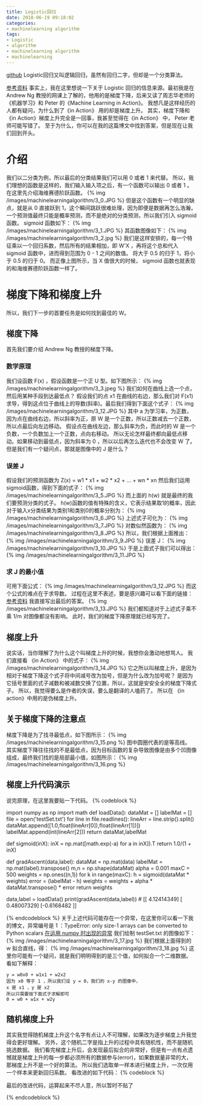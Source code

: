 ```yaml
---
title: Logistic回归
date: 2018-06-19 09:18:02
categories:
- machinelearning algorithm
tags:
- Logistic
- algorithm
- machinelearning algorithm
- machinelearning
---
```

[github](https://github.com/benpaodewoniu/Machine-Learning-in-Action)
Logistic回归又叫逻辑回归，虽然有回归二字，但却是一个分类算法。
<!-- more -->
[参考资料](https://blog.csdn.net/achuo/article/details/51160101)
事实上，我在这里想说一下关于 Logistic 回归的信息来源。最初我是在 Andrew Ng 教授的网课上了解的，他用的是梯度下降，后来又读了周志华老师的《机器学习》和 Peter 的《Machine Learning in Action》。
我想凡是这样经历的人都有疑问，为什么到了《in Action》 用的却是梯度上升。
其实，梯度下降和《in Action》梯度上升完全是一回事，我甚至觉得在《in Action》 中， Peter 老师可能写错了。
至于为什么，你可以在我的这篇博文中找到答案，但是现在让我们回到开头。
# 介绍
我们以二分类为例，所以最后的分类结果我们可以用 0 或者 1 来代替。
所以，我们理想的函数是这样的，我们输入输入项之后，有一个函数可以输出 0 或者 1 。在这里先介绍海维赛德阶跃函数。
{% img /images/machinelearningalgorithm/3_0.JPG %}
但是这个函数有一个明显的缺点，就是从 0 直接跃到 1，这个瞬间跳跃很难处理，因为即便是数据再怎么浩瀚，一个预测值最终只能是概率预测，而不是绝对的分类预测，所以我们引入 sigmoid 函数。
sigmoid 函数如下：
{% img /images/machinelearningalgorithm/3_1.JPG %}
其函数图像如下：
{% img /images/machinelearningalgorithm/3_2.jpg %}
我们是这样安排的，每一个特征乘以一个回归系数，然后所有的结果相加，即 W'X ，再将这个总和代入 sigmoid 函数中，进而得到范围为 0 - 1 之间的数值。
将大于 0.5 的归于 1，将小于 0.5 的归于 0。
而正像上图所示，当 X 值很大的时候， sigmoid 函数也就表现的和海维赛德阶跃函数一样了。
# 梯度下降和梯度上升
所以，我们下一步的首要任务是如何找到最佳的 W。
## 梯度下降
首先我们要介绍 Andrew Ng 教授的梯度下降。
### 数学原理
我们设函数 F(x) ，假设函数是一个正 U 型。如下图所示：
{% img /images/machinelearningalgorithm/3_3.jpeg %}
我们如何在曲线上选一个点，然后用某种手段到达最低点？
假设我们的点 x1 在曲线的右边，那么我们对 F(x1) 求导，得到这点位于曲线上的导数(斜率)。最后我们得到下面这个式子：
{% img /images/machinelearningalgorithm/3_12.JPG %}
其中 a 为学习率，为正数，因为点在曲线右边，所以斜率为正，原 W 是一个正数，所以正数减去一个正数，所以点最后向左边移动。
假设点在曲线左边，那么斜率为负，而此时的 W 是一个负数，一个负数加上一个正数，点向右移动。
所以无论怎样最终都向最低点移动。如果移动到最低点，因为斜率为 0 ，所以以后再怎么迭代也不会改变 W 了。
但是我们有一个疑问点，那就是图像中的 J 是什么？
### 误差 J
假设我们的预测函数为 Z(x) = w1 * x1 + w2 * x2 + ... + wn * xn
然后我们运用 sigmoid函数，得到下面的式子：
{% img /images/machinelearningalgorithm/3_5.JPG %}
而上面的 h(w) 就是最终的我们要预测分类的式子。
h(w)函数的值有特殊的含义，它表示结果取1的概率，因此对于输入x分类结果为类别1和类别0的概率分别为：
{% img /images/machinelearningalgorithm/3_6.JPG %}
上述式子可化为：
{% img /images/machinelearningalgorithm/3_7.JPG %}
对数似然函数为：
{% img /images/machinelearningalgorithm/3_8.JPG %}
所以，我们根据上面推出：
{% img /images/machinelearningalgorithm/3_9.JPG %}
误差 J：
{% img /images/machinelearningalgorithm/3_10.JPG %}
于是上面式子我们可以得出：
{% img /images/machinelearningalgorithm/3_11.JPG %}
### 求 J 的最小值
可用下面公式：
{% img /images/machinelearningalgorithm/3_12.JPG %}
而这个公式的难点在于求导数。
过程在这里不表述，要是感兴趣可以看下面的链接：
[参考资料](https://blog.csdn.net/achuo/article/details/51160101)
我直接写出最后的答案。
{% img /images/machinelearningalgorithm/3_13.JPG %}
我们都知道对于上述式子乘不乘 1/m 对图像都没有影响。
此时，我们的梯度下降原理就已经写完了。
## 梯度上升
说实话，当你理解了为什么这个叫梯度上升的时候，我想你会激动地想骂人。
我们直接看 《in Action》 中的式子：
{% img /images/machinelearningalgorithm/3_14.JPG %}
它之所以叫梯度上升，是因为相对于梯度下降这个式子将中间减号改为加号，但是为什么改为加号呢？
是因为它括号里面的式子减数和被减数交换了位置，所以，这就是安安全全的梯度下降式子。
所以，我觉得要么是作者的失误，要么是翻译的人嗑药了。
所以在 《in action》中用的是伪梯度上升。
## 关于梯度下降的注意点
梯度下降是为了找寻最低点，如下图所示：
{% img /images/machinelearningalgorithm/3_15.png %}
图中圆圈代表的是等高线。
其实梯度下降往往找的不是最低点，因为目标函数的复杂导致图像是由多个凹图像组成，最终我们找的是局部最小值，如图所示：
{% img /images/machinelearningalgorithm/3_16.png %}
## 梯度上升代码演示
说完原理，在这里我要贴一下代码。
{% codeblock %}
 
import numpy as np
import math
def loadData():
    dataMat = []
    labelMat = []
    file = open('testSet.txt')
    for line in file.readlines():
        lineArr = line.strip().split()
        dataMat.append([1.0,float(lineArr[0]),float(lineArr[1])])
        labelMat.append(int(lineArr[2]))
    return dataMat,labelMat

def sigmoid(inX):
    inX = np.mat([math.exp(-a) for a in inX]).T
    return 1.0/(1 + inX)

def gradAscent(data,label):
    dataMat = np.mat(data)
    labelMat = np.mat(label).transpose()
    m,n = np.shape(dataMat)
    alpha = 0.001
    maxC = 500
    weights = np.ones((n,1))
    for k in range(maxC):
        h = sigmoid(dataMat * weights)
        error = (labelMat - h)
        weights = weights + alpha * dataMat.transpose() * error
    return weights

data,label = loadData()
print(gradAscent(data,label)) 
	# [[ 4.12414349]
		[ 0.48007329]
		[-0.6168482 ]]
 
{% endcodeblock %}
关于上述代码可能存在一个异常，在这里你可以看一下我的博文，异常编号是 1 ：TypeError: only size-1 arrays can be converted to Python scalars
[在运用 numpy 时出现的异常](https://benpaodewoniu.github.io/2018/06/20/python17/)
我们绘制 testSet.txt 的图像如下：
{% img /images/machinelearningalgorithm/3_17.jpg %}
我们根据上面得到的 w 拟合直线，得：
{% img /images/machinelearningalgorithm/3_18.jpg %}
这里你可能有一个疑问，就是我们明明得到的是三个值，如何拟合一个二维数据。
看如下解释：

	y = w0x0 + w1x1 + w2x2
	因为 x0 等于 1 ，所以我们设 y = 0，我们的 x-y 的图像中，
	x 是 x1 ，y 是 x2
	所以只需要按下面式子求解即可
	0 = w0 + w1x + w2y
	
## 随机梯度上升
其实我觉得随机梯度上升这个名字有点让人不可理解，如果改为逐步梯度上升我觉得会更好理解。
另外，这个随机二字是指上升的过程中具有随机性，而不是随机挑选数据。
我们看完梯度上升后，会发现最后拟合的非常好，但是有一点有点遗憾就是梯度上升的每一步都必须所有的数据参与(error)，如果数据量非常的大，那梯度上升不是一个好的算法。
所以我们选取单一样本进行梯度上升，一次仅用一个样本来更新回归系数。
看改进的如下代码：
{% codeblock %}
 
最后的改进代码，运算起来不尽人意，所以暂时不贴了
 
{% endcodeblock %}




